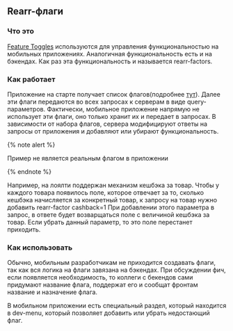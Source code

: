 ## Rearr-флаги 

### Что это 

[Feature Toggles](/market-mobile/common/remote-configuration) используются для управления функциональностью  на мобильных приложениях. Аналогичная функциональность есть и на бэкендах. Как раз эта функциональность и называется rearr-factors.

### Как работает 

Приложение на старте получает список флагов(подробнее [тут](/market-mobile/common/experiments)). Далее эти флаги передаются во всех запросах к серверам в виде query-параметров. Фактически, мобильное приложение напрямую не использует эти флаги, оно только хранит их и передает в запросах. В зависимости от набора флагов, сервера модифицируют ответы на запросы от приложения и добавляют или убирают функциональность. 

{% note alert %}

Пример не является реальным флагом в приложении

{% endnote %}

Например, на лоялти поддержан механизм кешбэка за товар. Чтобы у каждого товара появилось поле, которое отвечает за то, сколько кешбэка начисляется за конкретный товар, к запросу на товар нужно добавить rearr-factor cashback=1
При добавлении этого параметра в запрос, в ответе будет возварщаться поле с величиной кешбэка за товар. Если убрать данный параметр, то это поле перестанет приходить. 

### Как использовать

Обычно, мобильным разработчикам не приходится создавать флаги, так как вся логика на флаги завязана на бэкендах. При обсуждении фич, если появляется необходимость, то коллеги с бекендов сами придумают название флага, поддержат его и сообщат фронтам название и назначение флага. 

В мобильном приложении есть специальный раздел, который находится в dev-menu, который позволяет добавить или убрать недостающий флаг. 
